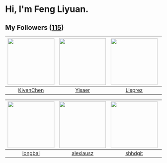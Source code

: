 # Hi, I'm Feng Liyuan.

## My Followers ([115](https://github.com/SunRunAway?tab=followers))

| <img src="https://avatars.githubusercontent.com/u/34561254?v=4" width="150" height="150" /> | <img src="https://avatars.githubusercontent.com/u/13427348?v=4" width="150" height="150" /> | <img src="https://avatars.githubusercontent.com/u/14808551?v=4" width="150" height="150" /> | <img src="https://avatars.githubusercontent.com/u/31336171?v=4" width="150" height="150" /> |
| :-----------------------------------------------------------------------------------------: | :-----------------------------------------------------------------------------------------: | :-----------------------------------------------------------------------------------------: | :-----------------------------------------------------------------------------------------: |
|                          [KivenChen](https://github.com/KivenChen)                          |                             [Yisaer](https://github.com/Yisaer)                             |                            [Lisprez](https://github.com/Lisprez)                            |                      [ruanjiancaipu](https://github.com/ruanjiancaipu)                      |

| <img src="https://avatars.githubusercontent.com/u/1204301?v=4" width="150" height="150" /> | <img src="https://avatars.githubusercontent.com/u/32123947?v=4" width="150" height="150" /> | <img src="https://avatars.githubusercontent.com/u/11549583?v=4" width="150" height="150" /> | <img src="https://avatars.githubusercontent.com/u/10383?v=4" width="150" height="150" /> |
| :----------------------------------------------------------------------------------------: | :-----------------------------------------------------------------------------------------: | :-----------------------------------------------------------------------------------------: | :--------------------------------------------------------------------------------------: |
|                            [longbai](https://github.com/longbai)                           |                          [alexlausz](https://github.com/alexlausz)                          |                            [shhdgit](https://github.com/shhdgit)                            |                       [shaobin0604](https://github.com/shaobin0604)                      |